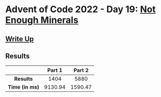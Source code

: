 # Advent of Code 2022 - Day 19: [Not Enough Minerals](https://adventofcode.com/2022/day/19)

## [Write Up](https://codingap.github.io/advent-of-code/writeups/2022/day19)

## Results

|                  | **Part 1** | **Part 2** |
| :--------------: | :--------: | :--------: |
|   **Results**    | 1404 | 5880 |
| **Time (in ms)** | 9130.94 | 1590.47 |
